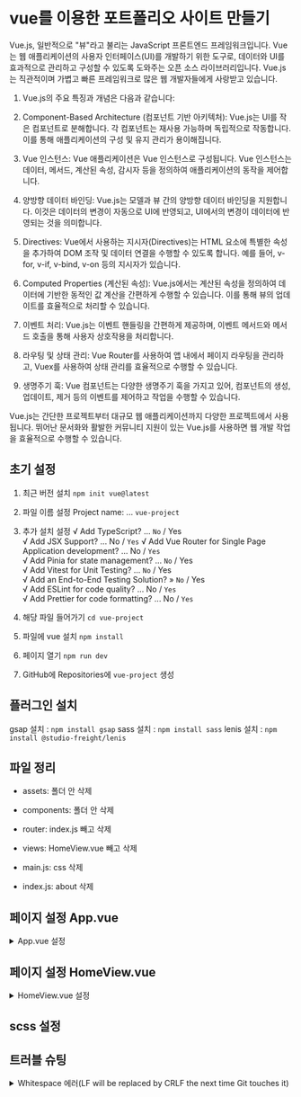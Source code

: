# vue를 이용한 포트폴리오 사이트 만들기
Vue.js, 일반적으로 "뷰"라고 불리는 JavaScript 프론트엔드 프레임워크입니다. Vue는 웹 애플리케이션의 사용자 인터페이스(UI)를 개발하기 위한 도구로, 데이터와 UI를 효과적으로 관리하고 구성할 수 있도록 도와주는 오픈 소스 라이브러리입니다. Vue.js는 직관적이며 가볍고 빠른 프레임워크로 많은 웹 개발자들에게 사랑받고 있습니다.

1. Vue.js의 주요 특징과 개념은 다음과 같습니다:

2. Component-Based Architecture (컴포넌트 기반 아키텍처): Vue.js는 UI를 작은 컴포넌트로 분해합니다. 각 컴포넌트는 재사용 가능하며 독립적으로 작동합니다. 이를 통해 애플리케이션의 구성 및 유지 관리가 용이해집니다.

3. Vue 인스턴스: Vue 애플리케이션은 Vue 인스턴스로 구성됩니다. Vue 인스턴스는 데이터, 메서드, 계산된 속성, 감시자 등을 정의하여 애플리케이션의 동작을 제어합니다.

4. 양방향 데이터 바인딩: Vue.js는 모델과 뷰 간의 양방향 데이터 바인딩을 지원합니다. 이것은 데이터의 변경이 자동으로 UI에 반영되고, UI에서의 변경이 데이터에 반영되는 것을 의미합니다.

5. Directives: Vue에서 사용하는 지시자(Directives)는 HTML 요소에 특별한 속성을 추가하여 DOM 조작 및 데이터 연결을 수행할 수 있도록 합니다. 예를 들어, v-for, v-if, v-bind, v-on 등의 지시자가 있습니다.

6. Computed Properties (계산된 속성): Vue.js에서는 계산된 속성을 정의하여 데이터에 기반한 동적인 값 계산을 간편하게 수행할 수 있습니다. 이를 통해 뷰의 업데이트를 효율적으로 처리할 수 있습니다.

7. 이벤트 처리: Vue.js는 이벤트 핸들링을 간편하게 제공하며, 이벤트 메서드와 메서드 호출을 통해 사용자 상호작용을 처리합니다.

8. 라우팅 및 상태 관리: Vue Router를 사용하여 앱 내에서 페이지 라우팅을 관리하고, Vuex를 사용하여 상태 관리를 효율적으로 수행할 수 있습니다.

9. 생명주기 훅: Vue 컴포넌트는 다양한 생명주기 훅을 가지고 있어, 컴포넌트의 생성, 업데이트, 제거 등의 이벤트를 제어하고 작업을 수행할 수 있습니다.

Vue.js는 간단한 프로젝트부터 대규모 웹 애플리케이션까지 다양한 프로젝트에서 사용됩니다. 뛰어난 문서화와 활발한 커뮤니티 지원이 있는 Vue.js를 사용하면 웹 개발 작업을 효율적으로 수행할 수 있습니다.

## 초기 설정
1. 최근 버전 설치 `npm init vue@latest`
2. 파일 이름 설정 Project name: ... `vue-project`
3. 추가 설치 설정
√ Add TypeScript? ... `No` / Yes   
√ Add JSX Support? ... No / `Yes`
√ Add Vue Router for Single Page Application development? ... No / `Yes`   
√ Add Pinia for state management? ... `No` / Yes   
√ Add Vitest for Unit Testing? ... `No` / Yes   
√ Add an End-to-End Testing Solution? » `No` / Yes   
√ Add ESLint for code quality? ... No / `Yes`   
√ Add Prettier for code formatting? ... No / `Yes`

4. 해당 파일 들어가기 `cd vue-project`
5. 파일에 vue 설치 `npm install`
6. 페이지 열기 `npm run dev`
7. GitHub에 Repositories에 `vue-project` 생성

## 플러그인 설치
gsap 설치 : `npm install gsap`
sass 설치 : `npm install sass`
lenis 설치 : `npm install @studio-freight/lenis`

## 파일 정리
- assets: 폴더 안 삭제
- components: 폴더 안 삭제
- router: index.js 빼고 삭제
- views: HomeView.vue 빼고 삭제

- main.js: css 삭제
- index.js: about 삭제

## 페이지 설정 App.vue
<details>
    <summary>App.vue 설정</summary>
    <script setup>
    import { RouterView } from "vue-router";
    </script>
    <template>
    <RouterView />
    </template>
</details>

## 페이지 설정 HomeView.vue
<details>
    <summary>HomeView.vue 설정</summary>
    <script setup>
    import ContactSection from '../components/ContactSection.vue';
    import FooterSection from '../components/FooterSection.vue';
    import HeaderSection from '../components/HeaderSection.vue';
    import IntroSection from '../components/IntroSection.vue';
    import PortSection from '../components/PortSection.vue';
    import SiteSection from '../components/SiteSection.vue';
    import SkillSection from '../components/SkillSection.vue';
    import SkipSection from '../components/SkipSection.vue';
    </script>
    <template>
    <SkipSection />
    <HeaderSection />
    <main id="main" role="main">
        <IntroSection />
        <SkillSection />
        <SiteSection />
        <PortSection />
        <ContactSection />
    </main>
    <FooterSection />
    </template>
</details>

## scss 설정

## 트러블 슈팅
<details>
    <summary>
        Whitespace 에러(LF will be replaced by CRLF the next time Git touches it)
    </summary>
    `git config --global core.autocrlf true`
</details>


